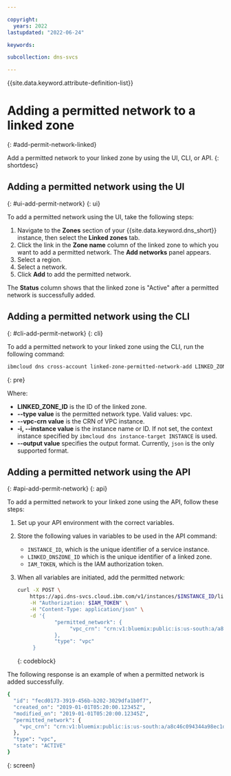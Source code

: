 ```yaml
---

copyright:
  years: 2022
lastupdated: "2022-06-24"

keywords:

subcollection: dns-svcs

---
```


{{site.data.keyword.attribute-definition-list}}

# Adding a permitted network to a linked zone
{: #add-permit-network-linked}

Add a permitted network to your linked zone by using the UI, CLI, or API.
{: shortdesc}

## Adding a permitted network using the UI
{: #ui-add-permit-network}
{: ui}

To add a permitted network using the UI, take the following steps:

1. Navigate to the **Zones** section of your {{site.data.keyword.dns_short}} instance, then select the **Linked zones** tab.
1. Click the link in the **Zone name** column of the linked zone to which you want to add a permitted network. The **Add networks** panel appears.
1. Select a region.
1. Select a network.
1. Click **Add** to add the permitted network.

The **Status** column shows that the linked zone is "Active" after a permitted network is successfully added.


## Adding a permitted network using the CLI
{: #cli-add-permit-network}
{: cli}

To add a permitted network to your linked zone using the CLI, run the following command:

```sh
ibmcloud dns cross-account linked-zone-permitted-network-add LINKED_ZONE_ID --vpc-crn VPC_CRN [--type TYPE] [-i, --instance INSTANCE] [--output FORMAT]
```
{: pre}

Where:

* **LINKED_ZONE_ID** is the ID of the linked zone.
* **--type value** is the permitted network type. Valid values: vpc.
* **--vpc-crn value** is the CRN of VPC instance.
* **-i, --instance value** is the instance name or ID. If not set, the context instance specified by `ibmcloud dns instance-target INSTANCE` is used.
* **--output value** specifies the output format. Currently, `json` is the only supported format.

## Adding a permitted network using the API
{: #api-add-permit-network}
{: api}

To add a permitted network to your linked zone using the API, follow these steps:

1. Set up your API environment with the correct variables.
1. Store the following values in variables to be used in the API command:
    * `INSTANCE_ID`, which is the unique identifier of a service instance.
    * `LINKED_DNSZONE_ID` which is the unique identifier of a linked zone.
    * `IAM_TOKEN`, which is the IAM authorization token.
1. When all variables are initiated, add the permitted network:

    ```sh
    curl -X POST \
        https://api.dns-svcs.cloud.ibm.com/v1/instances/$INSTANCE_ID/linked_dnszones/$LINKED_DNSZONE_ID/permitted_networks \
        -H "Authorization: $IAM_TOKEN" \
        -H "Content-Type: application/json" \
        -d '{
                "permitted_network": {
                     "vpc_crn": "crn:v1:bluemix:public:is:us-south:a/a8c46c094344a98ec1d8ef6ea19da410::vpc:r134-02681b2e-3c65-42c0-8ce4-b31da3fafcb7"
                },
                "type": "vpc"
         }
    ```
    {: codeblock}

The following response is an example of when a permitted network is added successfully.

```sh
{
  "id": "fecd0173-3919-456b-b202-3029dfa1b0f7",
  "created_on": "2019-01-01T05:20:00.12345Z",
  "modified_on": "2019-01-01T05:20:00.12345Z",
  "permitted_network": {
    "vpc_crn": "crn:v1:bluemix:public:is:us-south:a/a8c46c094344a98ec1d8ef6ea19da410::vpc:r134-02681b2e-3c65-42c0-8ce4-b31da3fafcb"
  },
  "type": "vpc",
  "state": "ACTIVE"
}
```
{: screen}
